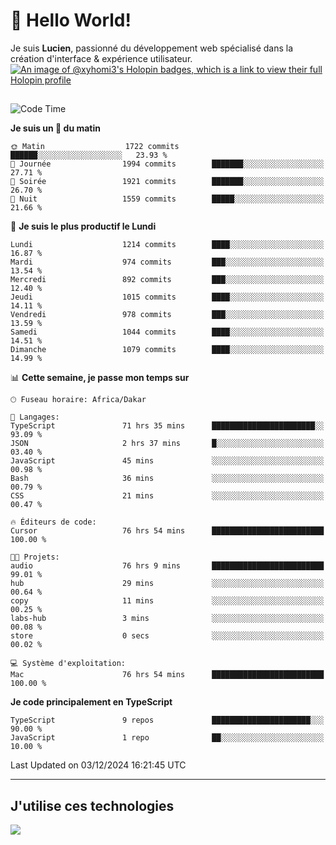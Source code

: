 # 👋 Hello World!

Je suis **Lucien**, passionné du développement web spécialisé dans la création d'interface & expérience utilisateur.
[![An image of @xyhomi3's Holopin badges, which is a link to view their full Holopin profile](https://holopin.me/xyhomi3)](https://holopin.io/@xyhomi3)

##

<!--START_SECTION:waka-->
![Code Time](http://img.shields.io/badge/Code%20Time-2%2C707%20hrs%2032%20mins-blue)

**Je suis un 🐤 du matin** 

```text
🌞 Matin                  1722 commits        ██████░░░░░░░░░░░░░░░░░░░   23.93 % 
🌆 Journée                1994 commits        ███████░░░░░░░░░░░░░░░░░░   27.71 % 
🌃 Soirée                 1921 commits        ███████░░░░░░░░░░░░░░░░░░   26.70 % 
🌙 Nuit                   1559 commits        █████░░░░░░░░░░░░░░░░░░░░   21.66 % 
```
📅 **Je suis le plus productif le Lundi** 

```text
Lundi                    1214 commits        ████░░░░░░░░░░░░░░░░░░░░░   16.87 % 
Mardi                    974 commits         ███░░░░░░░░░░░░░░░░░░░░░░   13.54 % 
Mercredi                 892 commits         ███░░░░░░░░░░░░░░░░░░░░░░   12.40 % 
Jeudi                    1015 commits        ████░░░░░░░░░░░░░░░░░░░░░   14.11 % 
Vendredi                 978 commits         ███░░░░░░░░░░░░░░░░░░░░░░   13.59 % 
Samedi                   1044 commits        ████░░░░░░░░░░░░░░░░░░░░░   14.51 % 
Dimanche                 1079 commits        ████░░░░░░░░░░░░░░░░░░░░░   14.99 % 
```


📊 **Cette semaine, je passe mon temps sur** 

```text
🕑︎ Fuseau horaire: Africa/Dakar

💬 Langages: 
TypeScript               71 hrs 35 mins      ███████████████████████░░   93.09 % 
JSON                     2 hrs 37 mins       █░░░░░░░░░░░░░░░░░░░░░░░░   03.40 % 
JavaScript               45 mins             ░░░░░░░░░░░░░░░░░░░░░░░░░   00.98 % 
Bash                     36 mins             ░░░░░░░░░░░░░░░░░░░░░░░░░   00.79 % 
CSS                      21 mins             ░░░░░░░░░░░░░░░░░░░░░░░░░   00.47 % 

🔥 Éditeurs de code: 
Cursor                   76 hrs 54 mins      █████████████████████████   100.00 % 

🐱‍💻 Projets: 
audio                    76 hrs 9 mins       █████████████████████████   99.01 % 
hub                      29 mins             ░░░░░░░░░░░░░░░░░░░░░░░░░   00.64 % 
copy                     11 mins             ░░░░░░░░░░░░░░░░░░░░░░░░░   00.25 % 
labs-hub                 3 mins              ░░░░░░░░░░░░░░░░░░░░░░░░░   00.08 % 
store                    0 secs              ░░░░░░░░░░░░░░░░░░░░░░░░░   00.02 % 

💻 Système d'exploitation: 
Mac                      76 hrs 54 mins      █████████████████████████   100.00 % 
```

**Je code principalement en TypeScript** 

```text
TypeScript               9 repos             ██████████████████████░░░   90.00 % 
JavaScript               1 repo              ██░░░░░░░░░░░░░░░░░░░░░░░   10.00 % 
```




 Last Updated on 03/12/2024 16:21:45 UTC
<!--END_SECTION:waka-->
---

## J'utilise ces technologies

<p align="left">
  <a href="https://skillicons.dev">
    <img src="https://skillicons.dev/icons?i=ts,js,md,scss,tailwind,react,docker,express,astro,vite,nextjs,vercel,figma,ableton" />
  </a>
</p>

